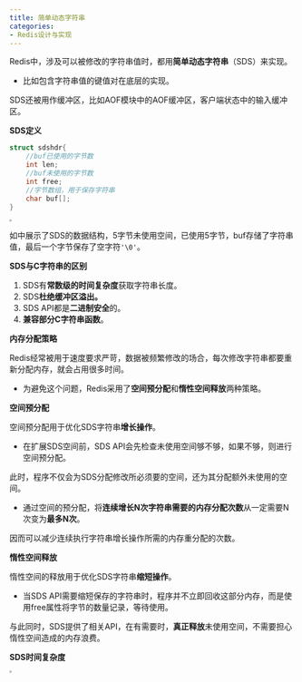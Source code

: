 ```yaml
---
title: 简单动态字符串
categories: 
- Redis设计与实现
---
```


Redis中，涉及可以被修改的字符串值时，都用**简单动态字符串**（SDS）来实现。

* 比如包含字符串值的键值对在底层的实现。

SDS还被用作缓冲区，比如AOF模块中的AOF缓冲区，客户端状态中的输入缓冲区。

**SDS定义**

```c
struct sdshdr{
    //buf已使用的字节数
    int len;
    //buf未使用的字节数
    int free;
    //字节数组，用于保存字符串
    char buf[];
}
```

<img src="https://img-blog.csdnimg.cn/c3968ff43932409daa5242d3ca7f1779.png" style="zoom:25%;" />

如中展示了SDS的数据结构，5字节未使用空间，已使用5字节，buf存储了字符串值，最后一个字节保存了空字符`'\0'`。

**SDS与C字符串的区别**

1. SDS有**常数级的时间复杂度**获取字符串长度。
2. SDS**杜绝缓冲区溢出。**
3. SDS API都是**二进制安全**的。
4. **兼容部分C字符串函数**。

 **内存分配策略**

Redis经常被用于速度要求严苛，数据被频繁修改的场合，每次修改字符串都要重新分配内存，就会占用很多时间。

* 为避免这个问题，Redis采用了**空间预分配**和**惰性空间释放**两种策略。

**空间预分配**

空间预分配用于优化SDS字符串**增长操作**。

* 在扩展SDS空间前，SDS API会先检查未使用空间够不够，如果不够，则进行空间预分配。

此时，程序不仅会为SDS分配修改所必须要的空间，还为其分配额外未使用的空间。

* 通过空间的预分配，将**连续增长N次字符串需要的内存分配次数**从一定需要N次变为**最多N次**。

因而可以减少连续执行字符串增长操作所需的内存重分配的次数。

**惰性空间释放**

惰性空间的释放用于优化SDS字符串**缩短操作**。

* 当SDS API需要缩短保存的字符串时，程序并不立即回收这部分内存，而是使用free属性将字节的数量记录，等待使用。

与此同时，SDS提供了相关API，在有需要时，**真正释放**未使用空间，不需要担心惰性空间造成的内存浪费。

**SDS时间复杂度**

<img src="https://img-blog.csdnimg.cn/70f6981c2d00470fa409096df7eeb42e.png" style="zoom:25%;" />